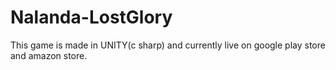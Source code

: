 # Nalanda-LostGlory
This game is made in UNITY(c sharp) and currently live on google play store and amazon store.
